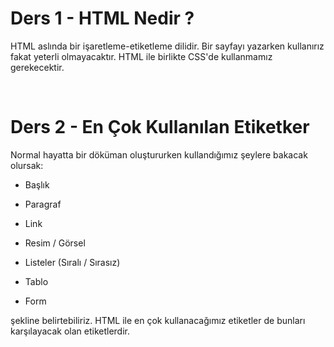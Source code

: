 # Ders 1 - HTML Nedir ?

HTML aslında bir işaretleme-etiketleme dilidir. Bir sayfayı yazarken kullanırız fakat yeterli olmayacaktır. HTML ile birlikte CSS'de kullanmamız gerekecektir.

<br>

# Ders 2 - En Çok Kullanılan Etiketker

Normal hayatta bir döküman oluştururken kullandığımız şeylere bakacak olursak:

- Başlık

- Paragraf

- Link

- Resim / Görsel

- Listeler (Sıralı / Sırasız)

- Tablo

- Form

şekline belirtebiliriz. HTML ile en çok kullanacağımız etiketler de bunları karşılayacak olan etiketlerdir.